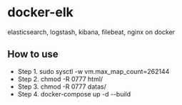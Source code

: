 # docker-elk
elasticsearch, logstash, kibana, filebeat, nginx on docker

## How to use
- Step 1. sudo sysctl -w vm.max_map_count=262144
- Step 2. chmod -R 0777 html/
- Step 3. chmod -R 0777 datas/
- Step 4. docker-compose up -d --build
